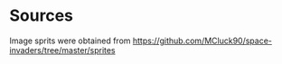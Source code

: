 # Sources

Image sprits were obtained from https://github.com/MCluck90/space-invaders/tree/master/sprites